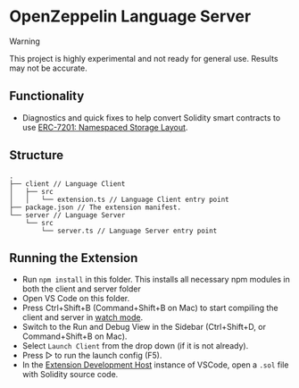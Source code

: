 # OpenZeppelin Language Server

> [!WARNING]
> This project is highly experimental and not ready for general use. Results may not be accurate.

## Functionality

- Diagnostics and quick fixes to help convert Solidity smart contracts to use [ERC-7201: Namespaced Storage Layout](https://eips.ethereum.org/EIPS/eip-7201).

## Structure

```
.
├── client // Language Client
│   ├── src
│   │   └── extension.ts // Language Client entry point
├── package.json // The extension manifest.
└── server // Language Server
    └── src
        └── server.ts // Language Server entry point
```

## Running the Extension

- Run `npm install` in this folder. This installs all necessary npm modules in both the client and server folder
- Open VS Code on this folder.
- Press Ctrl+Shift+B (Command+Shift+B on Mac) to start compiling the client and server in [watch mode](https://code.visualstudio.com/docs/editor/tasks#:~:text=The%20first%20entry%20executes,the%20HelloWorld.js%20file.).
- Switch to the Run and Debug View in the Sidebar (Ctrl+Shift+D, or Command+Shift+B on Mac).
- Select `Launch Client` from the drop down (if it is not already).
- Press ▷ to run the launch config (F5).
- In the [Extension Development Host](https://code.visualstudio.com/api/get-started/your-first-extension#:~:text=Then%2C%20inside%20the%20editor%2C%20press%20F5.%20This%20will%20compile%20and%20run%20the%20extension%20in%20a%20new%20Extension%20Development%20Host%20window.) instance of VSCode, open a `.sol` file with Solidity source code.
